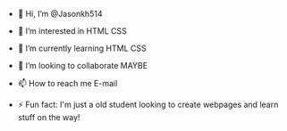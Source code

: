 - 👋 Hi, I’m @Jasonkh514
- 👀 I’m interested in HTML CSS
- 🌱 I’m currently learning HTML CSS
- 💞️ I’m looking to collaborate MAYBE
- 📫 How to reach me E-mail

- ⚡ Fun fact: I'm just a old student looking to create webpages and learn stuff on the way!

<!---
Jasonkh514/Jasonkh514 is a ✨ special ✨ repository because its `README.md` (this file) appears on your GitHub profile.
You can click the Preview link to take a look at your changes.
--->

